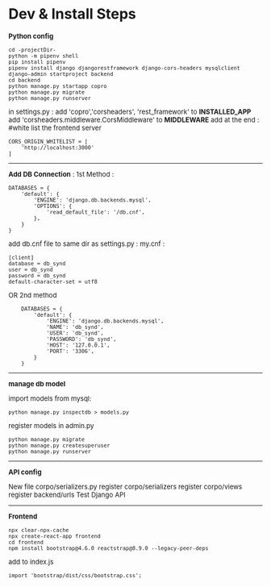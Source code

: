 # Dev & Install Steps
<font size='2'>

__Python config__

    cd -projectDir-
    python -m pipenv shell
    pip install pipenv
    pipenv install django djangorestframework django-cors-headers mysqlclient
    django-admin startproject backend
    cd backend
    python manage.py startapp copro
    python manage.py migrate
    python manage.py runserver



in settings.py :
add 'copro','corsheaders', 'rest_framework'  to __INSTALLED_APP__
add 'corsheaders.middleware.CorsMiddleware' to __MIDDLEWARE__
add at the end : #white list the frontend server

    CORS_ORIGIN_WHITELIST = [
        'http://localhost:3000'
    ]

----
__Add DB Connection__ :
1st Method :

    DATABASES = {
        'default': {
            'ENGINE': 'django.db.backends.mysql',
            'OPTIONS': {
                'read_default_file': '/db.cnf',
            },
        }
    }

add db.cnf file to same dir as settings.py :
my.cnf : 

    [client]
    database = db_synd
    user = db_synd
    password = db_synd
    default-character-set = utf8


OR
2nd method

        DATABASES = {
            'default': {
                'ENGINE': 'django.db.backends.mysql',
                'NAME': 'db_synd',
                'USER': 'db_synd',
                'PASSWORD': 'db_synd',
                'HOST': '127.0.0.1',
                'PORT': '3306',
            }
        }

----
__manage db model__

import models from mysql:

    python manage.py inspectdb > models.py
register models in admin.py

    python manage.py migrate
    python manage.py createsuperuser
    python manage.py runserver


----
__API config__

New file corpo/serializers.py
register corpo/serializers
register corpo/views
register backend/urls
Test Django API

----
__Frontend__

    npx clear-npx-cache
    npx create-react-app frontend
    cd frontend
    npm install bootstrap@4.6.0 reactstrap@8.9.0 --legacy-peer-deps

add to index.js

    import 'bootstrap/dist/css/bootstrap.css';